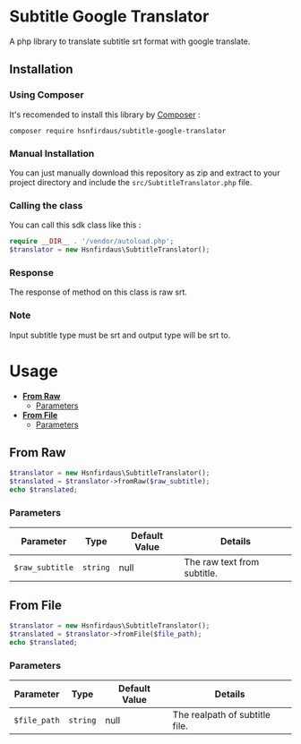 # Subtitle Google Translator
A php library to translate subtitle srt format with google translate.
## Installation
### Using Composer
It's recomended to install this library by [Composer](https://getcomposer.org/) :
```
composer require hsnfirdaus/subtitle-google-translator
```
### Manual Installation
You can just manually download this repository as zip and extract to your project directory and include the `src/SubtitleTranslator.php` file.
### Calling the class
You can call this sdk class like this :
```php
require __DIR__ . '/vendor/autoload.php';
$translator = new Hsnfirdaus\SubtitleTranslator();
```
### Response
The response of method on this class is raw srt.
### Note
Input subtitle type must be srt and output type will be srt to.
# Usage
- **[From Raw](#from-raw)**
  - [Parameters](#parameters)
- **[From File](#from-file)**
  - [Parameters](#parameters-1)

## From Raw
```php
$translator = new Hsnfirdaus\SubtitleTranslator();
$translated = $translator->fromRaw($raw_subtitle);
echo $translated;
```
### Parameters
| Parameter        | Type     | Default Value | Details                     |
| ---------------- | -------- | ------------- | --------------------------- |
| `$raw_subtitle`  | `string` | null          | The raw text from subtitle. |
## From File
```php
$translator = new Hsnfirdaus\SubtitleTranslator();
$translated = $translator->fromFile($file_path);
echo $translated;
```
### Parameters
| Parameter     | Type     | Default Value | Details                        |
| ------------- | -------- | ------------- | ------------------------------ |
| `$file_path`  | `string` | null          | The realpath of subtitle file. |